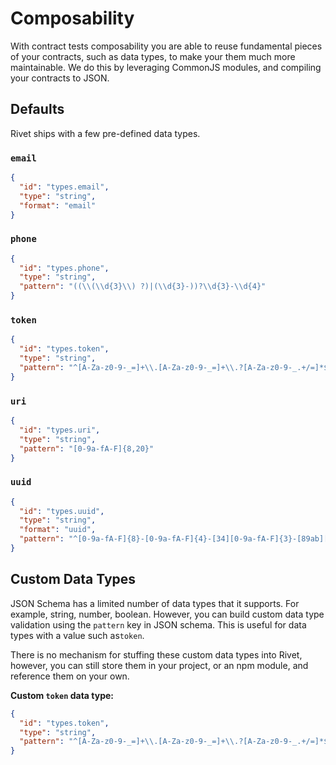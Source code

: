 # Composability

With contract tests composability you are able to reuse fundamental pieces of your contracts, such as data types, to make your them much more maintainable. We do this by leveraging CommonJS modules, and compiling your contracts to JSON.

## Defaults

Rivet ships with a few pre-defined data types.

### `email`

```json
{
  "id": "types.email",
  "type": "string",
  "format": "email"
}

```

### `phone`
```json
{
  "id": "types.phone",
  "type": "string",
  "pattern": "((\\(\\d{3}\\) ?)|(\\d{3}-))?\\d{3}-\\d{4}"
}
```

### `token`
```json
{
  "id": "types.token",
  "type": "string",
  "pattern": "^[A-Za-z0-9-_=]+\\.[A-Za-z0-9-_=]+\\.?[A-Za-z0-9-_.+/=]*$"
}
```

### `uri`
```json
{
  "id": "types.uri",
  "type": "string",
  "pattern": "[0-9a-fA-F]{8,20}"
}
```

### `uuid`
```json
{
  "id": "types.uuid",
  "type": "string",
  "format": "uuid",
  "pattern": "^[0-9a-fA-F]{8}-[0-9a-fA-F]{4}-[34][0-9a-fA-F]{3}-[89ab][0-9a-fA-F]{3}-[0-9a-fA-F]{12}$"
}
```

## Custom Data Types

JSON Schema has a limited number of data types that it supports. For example, string, number, boolean. However, you can build custom data type validation using the `pattern` key in JSON schema. This is useful for data types with a value such as`token`.

There is no mechanism for stuffing these custom data types into Rivet, however, you can still store them in your project, or an npm module, and reference them on your own.

**Custom **`token`** data type:**

```json
{
  "id": "types.token",
  "type": "string",
  "pattern": "^[A-Za-z0-9-_=]+\\.[A-Za-z0-9-_=]+\\.?[A-Za-z0-9-_.+/=]*$"
}
```


